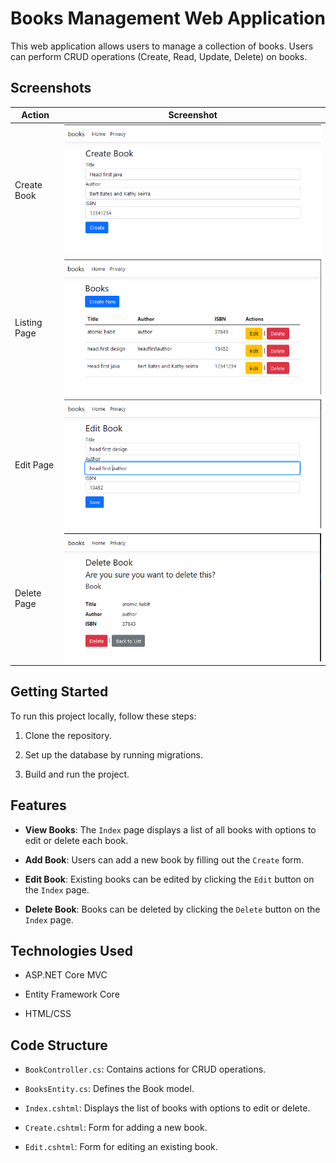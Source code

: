 # Books Management Web Application

This web application allows users to manage a collection of books. Users can perform CRUD operations (Create, Read, Update, Delete) on books.


## Screenshots

| Action        | Screenshot                         |
|---------------|------------------------------------|
| Create Book   | ![Create Book](create.png)         |
| Listing Page  | ![Listing Page](listing.png)       |
| Edit Page     | ![Edit Page](edit.png)             |
| Delete Page   | ![Delete Page](delete.png)         |




## Getting Started

To run this project locally, follow these steps:

1. Clone the repository.

2. Set up the database by running migrations.

3. Build and run the project.

## Features

- **View Books**: The `Index` page displays a list of all books with options to edit or delete each book.

- **Add Book**: Users can add a new book by filling out the `Create` form.

- **Edit Book**: Existing books can be edited by clicking the `Edit` button on the `Index` page.

- **Delete Book**: Books can be deleted by clicking the `Delete` button on the `Index` page.

## Technologies Used

- ASP.NET Core MVC

- Entity Framework Core

- HTML/CSS

## Code Structure

- `BookController.cs`: Contains actions for CRUD operations.

- `BooksEntity.cs`: Defines the Book model.

- `Index.cshtml`: Displays the list of books with options to edit or delete.

- `Create.cshtml`: Form for adding a new book.

- `Edit.cshtml`: Form for editing an existing book.
